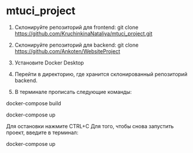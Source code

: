 # mtuci_project

1. Склонируйте репозиторий для frontend:
git clone https://github.com/KruchinkinaNataliya/mtuci_project.git

2. Склонируйте репозиторий для backend:
git clone https://github.com/Ankoten/WebsiteProject

3. Установите Docker Desktop

4. Перейти в директорию, где хранится склонированный репозиторий backend.

5. В терминале прописать следующие команды:

docker-compose build

docker-compose up

Для остановки нажмите CTRL+C
Для того, чтобы снова запустить проект, введите в терминал:

docker-compose up